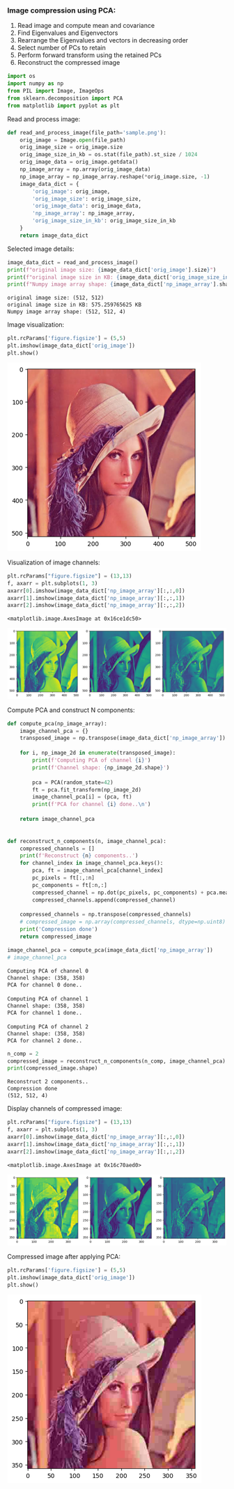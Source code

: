 <h3>Image compression using PCA:</h3>

1. Read image and compute mean and covariance
2. Find Eigenvalues and Eigenvectors
3. Rearrange the Eigenvalues and vectors in decreasing order
4. Select number of PCs to retain
5. Perform forward transform using the retained PCs
6. Reconstruct the compressed image


```python
import os
import numpy as np
from PIL import Image, ImageOps
from sklearn.decomposition import PCA
from matplotlib import pyplot as plt
```

Read and process image:


```python
def read_and_process_image(file_path='sample.png'):
    orig_image = Image.open(file_path)
    orig_image_size = orig_image.size
    orig_image_size_in_kb = os.stat(file_path).st_size / 1024
    orig_image_data = orig_image.getdata()
    np_image_array = np.array(orig_image_data)
    np_image_array = np_image_array.reshape(*orig_image.size, -1)
    image_data_dict = {
        'orig_image': orig_image,
        'orig_image_size': orig_image_size,
        'orig_image_data': orig_image_data,
        'np_image_array': np_image_array,
        'orig_image_size_in_kb': orig_image_size_in_kb
    }
    return image_data_dict
```

Selected image details:


```python
image_data_dict = read_and_process_image()
print(f"original image size: {image_data_dict['orig_image'].size}")
print(f"original image size in KB: {image_data_dict['orig_image_size_in_kb']} KB")
print(f"Numpy image array shape: {image_data_dict['np_image_array'].shape}")
```

    original image size: (512, 512)
    original image size in KB: 575.259765625 KB
    Numpy image array shape: (512, 512, 4)


Image visualization:


```python
plt.rcParams['figure.figsize'] = (5,5)
plt.imshow(image_data_dict['orig_image'])
plt.show()
```


    
![png](output_8_0.png)
    


Visualization of image channels:


```python
plt.rcParams["figure.figsize"] = (13,13)
f, axarr = plt.subplots(1, 3)
axarr[0].imshow(image_data_dict['np_image_array'][:,:,0])
axarr[1].imshow(image_data_dict['np_image_array'][:,:,1])
axarr[2].imshow(image_data_dict['np_image_array'][:,:,2])
```




    <matplotlib.image.AxesImage at 0x16ce1dc50>




    
![png](output_10_1.png)
    


Compute PCA and construct N components:


```python
def compute_pca(np_image_array):
    image_channel_pca = {}
    transposed_image = np.transpose(image_data_dict['np_image_array'])
    
    for i, np_image_2d in enumerate(transposed_image):
        print(f'Computing PCA of channel {i}')
        print(f'Channel shape: {np_image_2d.shape}')
        
        pca = PCA(random_state=42)
        ft = pca.fit_transform(np_image_2d)
        image_channel_pca[i] = (pca, ft)
        print(f'PCA for channel {i} done..\n')

    return image_channel_pca


def reconstruct_n_components(n, image_channel_pca):
    compressed_channels = []
    print(f'Reconstruct {n} components..')
    for channel_index in image_channel_pca.keys():
        pca, ft = image_channel_pca[channel_index]
        pc_pixels = ft[:,:n]
        pc_components = ft[:n,:]
        compressed_channel = np.dot(pc_pixels, pc_components) + pca.mean_
        compressed_channels.append(compressed_channel)

    compressed_channels = np.transpose(compressed_channels)
    # compressed_image = np.array(compressed_channels, dtype=np.uint8)
    print('Compression done')
    return compressed_image
```


```python
image_channel_pca = compute_pca(image_data_dict['np_image_array'])
# image_channel_pca
```

    Computing PCA of channel 0
    Channel shape: (358, 358)
    PCA for channel 0 done..
    
    Computing PCA of channel 1
    Channel shape: (358, 358)
    PCA for channel 1 done..
    
    Computing PCA of channel 2
    Channel shape: (358, 358)
    PCA for channel 2 done..
    



```python
n_comp = 2
compressed_image = reconstruct_n_components(n_comp, image_channel_pca)
print(compressed_image.shape)
```

    Reconstruct 2 components..
    Compression done
    (512, 512, 4)


Display channels of compressed image:


```python
plt.rcParams["figure.figsize"] = (13,13)
f, axarr = plt.subplots(1, 3)
axarr[0].imshow(image_data_dict['np_image_array'][:,:,0])
axarr[1].imshow(image_data_dict['np_image_array'][:,:,1])
axarr[2].imshow(image_data_dict['np_image_array'][:,:,2])
```




    <matplotlib.image.AxesImage at 0x16c70aed0>




    
![png](output_16_1.png)
    


Compressed image after applying PCA:


```python
plt.rcParams['figure.figsize'] = (5,5)
plt.imshow(image_data_dict['orig_image'])
plt.show()
```


    
![png](output_18_0.png)
    

